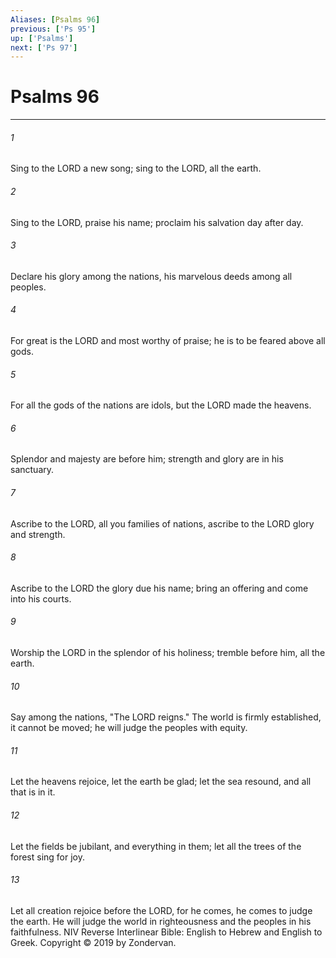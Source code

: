 ```yaml
---
Aliases: [Psalms 96]
previous: ['Ps 95']
up: ['Psalms']
next: ['Ps 97']
---
```

# Psalms 96

***


###### 1 
Sing to the LORD a new song; sing to the LORD, all the earth. 

###### 2 
Sing to the LORD, praise his name; proclaim his salvation day after day. 

###### 3 
Declare his glory among the nations, his marvelous deeds among all peoples. 

###### 4 
For great is the LORD and most worthy of praise; he is to be feared above all gods. 

###### 5 
For all the gods of the nations are idols, but the LORD made the heavens. 

###### 6 
Splendor and majesty are before him; strength and glory are in his sanctuary. 

###### 7 
Ascribe to the LORD, all you families of nations, ascribe to the LORD glory and strength. 

###### 8 
Ascribe to the LORD the glory due his name; bring an offering and come into his courts. 

###### 9 
Worship the LORD in the splendor of his holiness; tremble before him, all the earth. 

###### 10 
Say among the nations, "The LORD reigns." The world is firmly established, it cannot be moved; he will judge the peoples with equity. 

###### 11 
Let the heavens rejoice, let the earth be glad; let the sea resound, and all that is in it. 

###### 12 
Let the fields be jubilant, and everything in them; let all the trees of the forest sing for joy. 

###### 13 
Let all creation rejoice before the LORD, for he comes, he comes to judge the earth. He will judge the world in righteousness and the peoples in his faithfulness. NIV Reverse Interlinear Bible: English to Hebrew and English to Greek. Copyright © 2019 by Zondervan.
